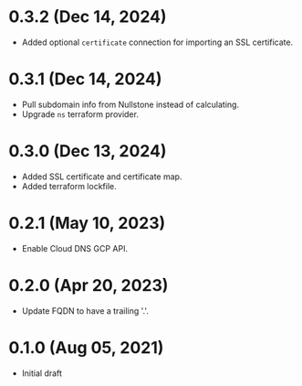 # 0.3.2 (Dec 14, 2024)
* Added optional `certificate` connection for importing an SSL certificate.

# 0.3.1 (Dec 14, 2024)
* Pull subdomain info from Nullstone instead of calculating.
* Upgrade `ns` terraform provider.

# 0.3.0 (Dec 13, 2024)
* Added SSL certificate and certificate map.
* Added terraform lockfile.

# 0.2.1 (May 10, 2023)
* Enable Cloud DNS GCP API.

# 0.2.0 (Apr 20, 2023)
* Update FQDN to have a trailing '.'.

# 0.1.0 (Aug 05, 2021)
* Initial draft
